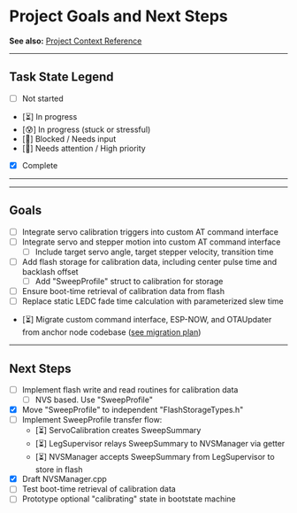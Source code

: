 
# Project Goals and Next Steps

**See also:** [Project Context Reference](./Project_Context.md)

---

## Task State Legend

- [ ] Not started
- [⏳] In progress
- [😰] In progress (stuck or stressful)
- [🧩] Blocked / Needs input
- [🚩] Needs attention / High priority
- [x] Complete

---

---


## Goals

- [ ] Integrate servo calibration triggers into custom AT command interface
- [ ] Integrate servo and stepper motion into custom AT command interface
    - [ ] Include target servo angle, target stepper velocity, transition time
- [ ] Add flash storage for calibration data, including center pulse time and backlash offset
    - [ ] Add "SweepProfile" struct to calibration for storage
- [ ] Ensure boot-time retrieval of calibration data from flash
- [ ] Replace static LEDC fade time calculation with parameterized slew time
- [⏳] Migrate custom command interface, ESP-NOW, and OTAUpdater from anchor node codebase ([see migration plan](./ESP-NOW_Command_OTA_Migration_Plan.md))

---

## Next Steps

- [ ] Implement flash write and read routines for calibration data
    - [ ] NVS based. Use "SweepProfile"
- [x] Move "SweepProfile" to independent "FlashStorageTypes.h"
- [ ] Implement SweepProfile transfer flow:
    - [⏳] ServoCalibration creates SweepSummary
    - [⏳] LegSupervisor relays SweepSummary to NVSManager via getter
    - [⏳] NVSManager accepts SweepSummary from LegSupervisor to store in flash
- [x] Draft NVSManager.cpp
- [ ] Test boot-time retrieval of calibration data
- [ ] Prototype optional "calibrating" state in bootstate machine
